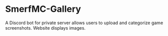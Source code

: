 # SmerfMC-Gallery
A Discord bot for private server allows users to upload and categorize game screenshots. Website displays images. 

